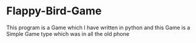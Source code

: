 # Flappy-Bird-Game
This program is a Game which I have written in python and this Game is a Simple Game type which was in all the old phone
